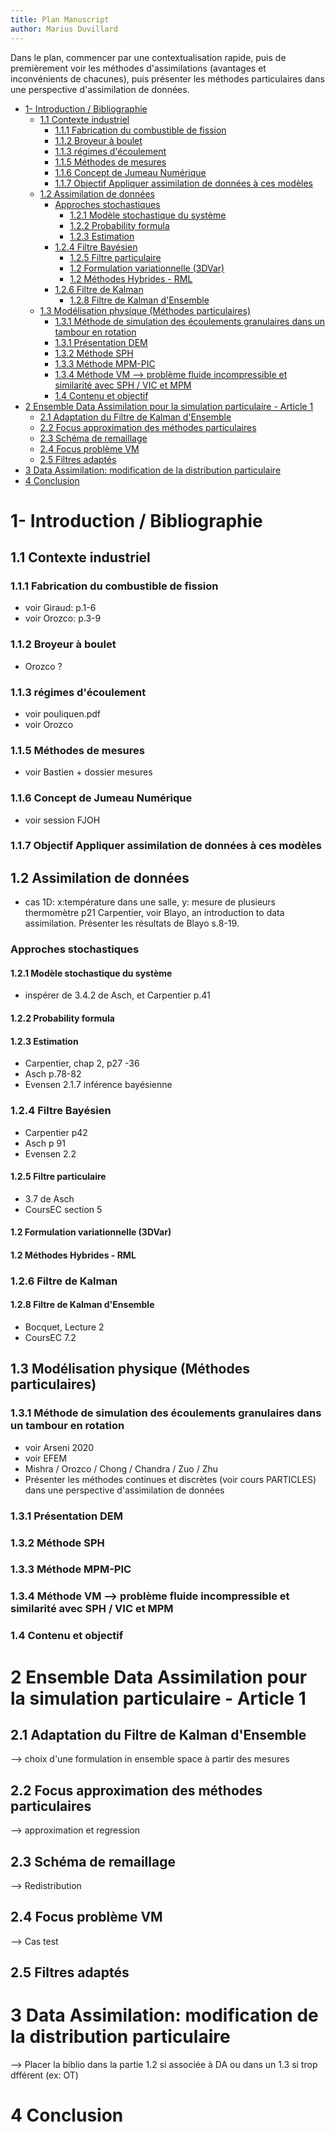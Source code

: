 ```yaml
---
title: Plan Manuscript
author: Marius Duvillard
---
```


Dans le plan, commencer par une contextualisation rapide, puis de premièrement voir les méthodes d'assimilations (avantages et inconvénients de chacunes), puis présenter les méthodes particulaires dans une perspective d'assimilation de données. 

- [1- Introduction / Bibliographie](#1--introduction--bibliographie)
  - [1.1 Contexte industriel](#11-contexte-industriel)
    - [1.1.1 Fabrication du combustible de fission](#111-fabrication-du-combustible-de-fission)
    - [1.1.2 Broyeur à boulet](#112-broyeur-à-boulet)
    - [1.1.3 régimes d'écoulement](#113-régimes-découlement)
    - [1.1.5 Méthodes de mesures](#115-méthodes-de-mesures)
    - [1.1.6 Concept de Jumeau Numérique](#116-concept-de-jumeau-numérique)
    - [1.1.7 Objectif Appliquer assimilation de données à ces modèles](#117-objectif-appliquer-assimilation-de-données-à-ces-modèles)
  - [1.2 Assimilation de données](#12-assimilation-de-données)
    - [Approches stochastiques](#approches-stochastiques)
      - [1.2.1 Modèle stochastique du système](#121-modèle-stochastique-du-système)
      - [1.2.2 Probability formula](#122-probability-formula)
      - [1.2.3 Estimation](#123-estimation)
    - [1.2.4 Filtre Bayésien](#124-filtre-bayésien)
      - [1.2.5 Filtre particulaire](#125-filtre-particulaire)
      - [1.2 Formulation variationnelle (3DVar)](#12-formulation-variationnelle-3dvar)
      - [1.2 Méthodes Hybrides - RML](#12-méthodes-hybrides---rml)
    - [1.2.6 Filtre de Kalman](#126-filtre-de-kalman)
      - [1.2.8 Filtre de Kalman d'Ensemble](#128-filtre-de-kalman-densemble)
  - [1.3 Modélisation physique (Méthodes particulaires)](#13-modélisation-physique-méthodes-particulaires)
    - [1.3.1 Méthode de simulation des écoulements granulaires dans un tambour en rotation](#131-méthode-de-simulation-des-écoulements-granulaires-dans-un-tambour-en-rotation)
    - [1.3.1 Présentation DEM](#131-présentation-dem)
    - [1.3.2 Méthode SPH](#132-méthode-sph)
    - [1.3.3 Méthode MPM-PIC](#133-méthode-mpm-pic)
    - [1.3.4 Méthode VM --\> problème fluide incompressible et similarité avec SPH / VIC et MPM](#134-méthode-vm----problème-fluide-incompressible-et-similarité-avec-sph--vic-et-mpm)
    - [1.4 Contenu et objectif](#14-contenu-et-objectif)
- [2 Ensemble Data Assimilation pour la simulation particulaire - Article 1](#2-ensemble-data-assimilation-pour-la-simulation-particulaire---article-1)
  - [2.1 Adaptation du Filtre de Kalman d'Ensemble](#21-adaptation-du-filtre-de-kalman-densemble)
  - [2.2 Focus approximation des méthodes particulaires](#22-focus-approximation-des-méthodes-particulaires)
  - [2.3 Schéma de remaillage](#23-schéma-de-remaillage)
  - [2.4 Focus problème VM](#24-focus-problème-vm)
  - [2.5 Filtres adaptés](#25-filtres-adaptés)
- [3 Data Assimilation: modification de la distribution particulaire](#3-data-assimilation-modification-de-la-distribution-particulaire)
- [4 Conclusion](#4-conclusion)

# 1- Introduction / Bibliographie
## 1.1 Contexte industriel
### 1.1.1 Fabrication du combustible de fission
- voir Giraud: p.1-6
- voir Orozco: p.3-9

### 1.1.2 Broyeur à boulet
- Orozco ?
  
### 1.1.3 régimes d'écoulement
- voir pouliquen.pdf
- voir Orozco
<!-- ### indices de mélange
voir Giraud -->

### 1.1.5 Méthodes de mesures
- voir Bastien + dossier mesures
<!-- biblio -->
### 1.1.6 Concept de Jumeau Numérique
- voir session FJOH
  

### 1.1.7 Objectif Appliquer assimilation de données à ces modèles


## 1.2 Assimilation de données
<!-- 1.2.1 Généralités: présenter un cas 1D pour expliquer le BLUE -->
- cas 1D: x:température dans une salle, y: mesure de plusieurs thermomètre p21 Carpentier, voir Blayo, an introduction to data assimilation. Présenter les résultats de Blayo s.8-19.

### Approches stochastiques
#### 1.2.1 Modèle stochastique du système
- inspérer de 3.4.2 de Asch, et Carpentier p.41

#### 1.2.2 Probability formula

#### 1.2.3 Estimation 
- Carpentier, chap 2, p27 -36
- Asch p.78-82
- Evensen 2.1.7 inférence bayésienne

### 1.2.4 Filtre Bayésien
- Carpentier p42
- Asch p 91
- Evensen 2.2

#### 1.2.5 Filtre particulaire
- 3.7 de Asch
- CoursEC section 5

#### 1.2 Formulation variationnelle (3DVar)

#### 1.2 Méthodes Hybrides - RML


### 1.2.6 Filtre de Kalman

#### 1.2.8 Filtre de Kalman d'Ensemble

- Bocquet, Lecture 2
- CoursEC 7.2



## 1.3 Modélisation physique (Méthodes particulaires)

### 1.3.1 Méthode de simulation des écoulements granulaires dans un tambour en rotation

- voir Arseni 2020
- voir EFEM
- Mishra / Orozco / Chong / Chandra / Zuo / Zhu
- Présenter les méthodes continues et discrètes (voir cours PARTICLES) dans une perspective d'assimilation de données 

### 1.3.1 Présentation DEM
  
### 1.3.2 Méthode SPH
<!-- ###  1.3.2 Présentation méthodes continues voir généralité: noyau, discrétisation particulaire -->
### 1.3.3 Méthode MPM-PIC
### 1.3.4 Méthode VM --> problème fluide incompressible et similarité avec SPH / VIC et MPM

### 1.4 Contenu et objectif 

# 2 Ensemble Data Assimilation pour la simulation particulaire - Article 1

## 2.1 Adaptation du Filtre de Kalman d'Ensemble 
--> choix d'une formulation in ensemble space à partir des mesures

## 2.2 Focus approximation des méthodes particulaires 
--> approximation et regression

## 2.3 Schéma de remaillage 
--> Redistribution

## 2.4 Focus problème VM 
--> Cas test

## 2.5 Filtres adaptés

# 3 Data Assimilation: modification de la distribution particulaire
--> Placer la biblio dans la partie 1.2 si associée à DA ou dans un 1.3 si trop dfférent (ex: OT)

# 4 Conclusion